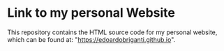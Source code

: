 # Link to my personal Website
This repository contains the HTML source code for my personal website, which can be found at: "https://edoardobriganti.github.io".
